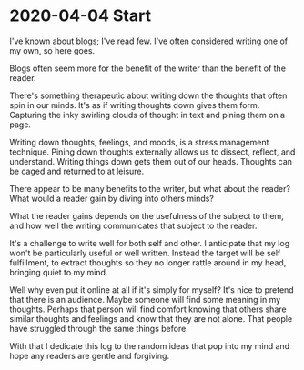 # 2020-04-04 Start

I've known about blogs; I've read few. I've often considered writing one of my own, so here goes.

Blogs often seem more for the benefit of the writer than the benefit of the reader.

There's something therapeutic about writing down the thoughts that often spin in our minds. It's as if writing thoughts down gives them form. Capturing the inky swirling clouds of thought in text and pining them on a page.

Writing down thoughts, feelings, and moods, is a stress management technique. Pining down thoughts externally allows us to dissect, reflect, and understand. Writing things down gets them out of our heads. Thoughts can be caged and returned to at leisure.

There appear to be many benefits to the writer, but what about the reader? What would a reader gain by diving into others minds?

What the reader gains depends on the usefulness of the subject to them, and how well the writing communicates that subject to the reader.

It's a challenge to write well for both self and other. I anticipate that my log won't be particularly useful or well written. Instead the target will be self fulfillment, to extract thoughts so they no longer rattle around in my head, bringing quiet to my mind.

Well why even put it online at all if it's simply for myself? It's nice to pretend that there is an audience. Maybe someone will find some meaning in my thoughts. Perhaps that person will find comfort knowing that others share similar thoughts and feelings and know that they are not alone. That people have struggled through the same things before.

With that I dedicate this log to the random ideas that pop into my mind and hope any readers are gentle and forgiving.
